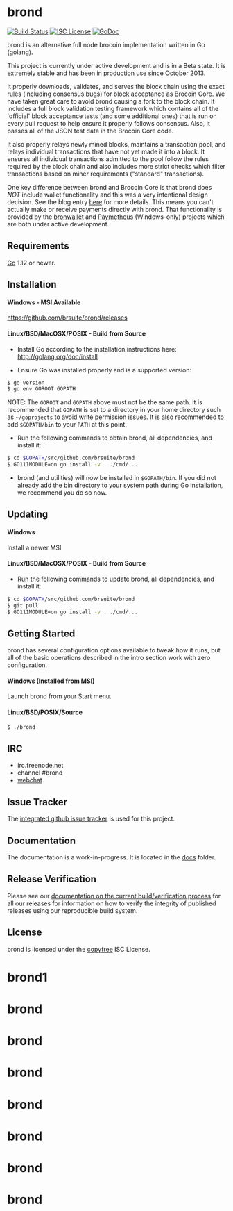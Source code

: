 brond
====

[![Build Status](https://travis-ci.org/brsuite/brond.png?branch=master)](https://travis-ci.org/brsuite/brond)
[![ISC License](http://img.shields.io/badge/license-ISC-blue.svg)](http://copyfree.org)
[![GoDoc](https://img.shields.io/badge/godoc-reference-blue.svg)](http://godoc.org/github.com/brsuite/brond)

brond is an alternative full node brocoin implementation written in Go (golang).

This project is currently under active development and is in a Beta state.  It
is extremely stable and has been in production use since October 2013.

It properly downloads, validates, and serves the block chain using the exact
rules (including consensus bugs) for block acceptance as Brocoin Core.  We have
taken great care to avoid brond causing a fork to the block chain.  It includes a
full block validation testing framework which contains all of the 'official'
block acceptance tests (and some additional ones) that is run on every pull
request to help ensure it properly follows consensus.  Also, it passes all of
the JSON test data in the Brocoin Core code.

It also properly relays newly mined blocks, maintains a transaction pool, and
relays individual transactions that have not yet made it into a block.  It
ensures all individual transactions admitted to the pool follow the rules
required by the block chain and also includes more strict checks which filter
transactions based on miner requirements ("standard" transactions).

One key difference between brond and Brocoin Core is that brond does *NOT* include
wallet functionality and this was a very intentional design decision.  See the
blog entry [here](https://blog.conformal.com/brond-not-your-moms-brocoin-daemon)
for more details.  This means you can't actually make or receive payments
directly with brond.  That functionality is provided by the
[bronwallet](https://github.com/brsuite/bronwallet) and
[Paymetheus](https://github.com/brsuite/Paymetheus) (Windows-only) projects
which are both under active development.

## Requirements

[Go](http://golang.org) 1.12 or newer.

## Installation

#### Windows - MSI Available

https://github.com/brsuite/brond/releases

#### Linux/BSD/MacOSX/POSIX - Build from Source

- Install Go according to the installation instructions here:
  http://golang.org/doc/install

- Ensure Go was installed properly and is a supported version:

```bash
$ go version
$ go env GOROOT GOPATH
```

NOTE: The `GOROOT` and `GOPATH` above must not be the same path.  It is
recommended that `GOPATH` is set to a directory in your home directory such as
`~/goprojects` to avoid write permission issues.  It is also recommended to add
`$GOPATH/bin` to your `PATH` at this point.

- Run the following commands to obtain brond, all dependencies, and install it:

```bash
$ cd $GOPATH/src/github.com/brsuite/brond
$ GO111MODULE=on go install -v . ./cmd/...
```

- brond (and utilities) will now be installed in ```$GOPATH/bin```.  If you did
  not already add the bin directory to your system path during Go installation,
  we recommend you do so now.

## Updating

#### Windows

Install a newer MSI

#### Linux/BSD/MacOSX/POSIX - Build from Source

- Run the following commands to update brond, all dependencies, and install it:

```bash
$ cd $GOPATH/src/github.com/brsuite/brond
$ git pull
$ GO111MODULE=on go install -v . ./cmd/...
```

## Getting Started

brond has several configuration options available to tweak how it runs, but all
of the basic operations described in the intro section work with zero
configuration.

#### Windows (Installed from MSI)

Launch brond from your Start menu.

#### Linux/BSD/POSIX/Source

```bash
$ ./brond
```

## IRC

- irc.freenode.net
- channel #brond
- [webchat](https://webchat.freenode.net/?channels=brond)

## Issue Tracker

The [integrated github issue tracker](https://github.com/brsuite/brond/issues)
is used for this project.

## Documentation

The documentation is a work-in-progress.  It is located in the [docs](https://github.com/brsuite/brond/tree/master/docs) folder.

## Release Verification

Please see our [documentation on the current build/verification
process](https://github.com/brsuite/brond/tree/master/release) for all our
releases for information on how to verify the integrity of published releases
using our reproducible build system.

## License

brond is licensed under the [copyfree](http://copyfree.org) ISC License.
# brond1
# brond
# brond
# brond
# brond
# brond
# brond
# brond
